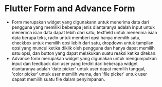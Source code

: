 # Flutter Form and Advance Form

- Form merupakan widget yang digunakann untuk menerima data dari pengguna yang memiliki beberapa jenis diantaranya adalah input untuk menerima isian data dapat lebih dari satu, textfield untuk menerima isian data berupa teks, radio untuk memberi opsi hanya memilih satu, checkbox untuk memilih opsi lebih dari satu, dropdown untuk tampilan opsi yang muncul ketika diklik oleh pengguna dan hanya dapat memilih satu opsi, dan button yang dapat melakukan suatu reaksi ketika ditekan.
- Advance form merupakan widget yang digunakan untuk mengumpulkan input dan feedback dari user yang terdiri dari beberapa widget diantaranya adalah 'date picker' untuk user dapat memilih tanggal, 'color picker' untuk user memilih warna, dan 'file picker' untuk user dapaat memilih suatu file dalam penyimpanan.
